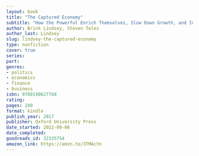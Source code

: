 ```yaml
---
layout: book
title: "The Captured Economy"
subtitle: "How the Powerful Enrich Themselves, Slow Down Growth, and Increase Inequality"
author: Brink Lindsey, Steven Teles
author_last: Lindsey
slug: lindsey-the-captured-economy
type: nonfiction
cover: true
series: 
part: 
genres:
- politics
- economics
- finance
- business
isbn: 9780190627768
rating: 
pages: 240
format: kindle
publish_year: 2017
publisher: Oxford University Press
date_started: 2022-09-06
date_completed: 
goodreads_id: 32335754
amazon_link: https://amzn.to/3TMAcYn
---
```


